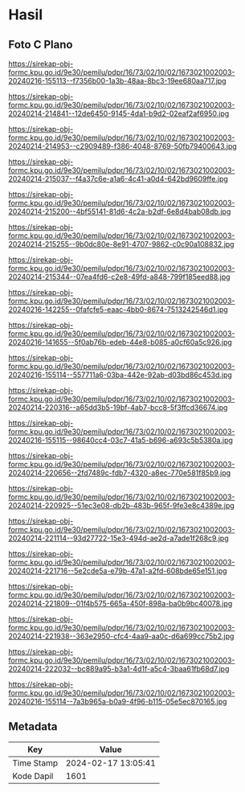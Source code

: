 # Hasil

## Foto C Plano

https://sirekap-obj-formc.kpu.go.id/9e30/pemilu/pdpr/16/73/02/10/02/1673021002003-20240216-155113--f7356b00-1a3b-48aa-8bc3-19ee680aa717.jpg

https://sirekap-obj-formc.kpu.go.id/9e30/pemilu/pdpr/16/73/02/10/02/1673021002003-20240214-214841--12de6450-9145-4da1-b9d2-02eaf2af6950.jpg

https://sirekap-obj-formc.kpu.go.id/9e30/pemilu/pdpr/16/73/02/10/02/1673021002003-20240214-214953--c2909489-f386-4048-8769-50fb79400643.jpg

https://sirekap-obj-formc.kpu.go.id/9e30/pemilu/pdpr/16/73/02/10/02/1673021002003-20240214-215037--f4a37c6e-a1a6-4c41-a0d4-642bd9609ffe.jpg

https://sirekap-obj-formc.kpu.go.id/9e30/pemilu/pdpr/16/73/02/10/02/1673021002003-20240214-215200--4bf55141-81d6-4c2a-b2df-6e8d4bab08db.jpg

https://sirekap-obj-formc.kpu.go.id/9e30/pemilu/pdpr/16/73/02/10/02/1673021002003-20240214-215255--9b0dc80e-8e91-4707-9862-c0c90a108832.jpg

https://sirekap-obj-formc.kpu.go.id/9e30/pemilu/pdpr/16/73/02/10/02/1673021002003-20240214-215344--07ea4fd6-c2e8-49fd-a848-799f185eed88.jpg

https://sirekap-obj-formc.kpu.go.id/9e30/pemilu/pdpr/16/73/02/10/02/1673021002003-20240216-142255--0fafcfe5-eaac-4bb0-8674-7513242546d1.jpg

https://sirekap-obj-formc.kpu.go.id/9e30/pemilu/pdpr/16/73/02/10/02/1673021002003-20240216-141655--5f0ab76b-edeb-44e8-b085-a0cf60a5c926.jpg

https://sirekap-obj-formc.kpu.go.id/9e30/pemilu/pdpr/16/73/02/10/02/1673021002003-20240216-155114--557711a6-03ba-442e-92ab-d03bd86c453d.jpg

https://sirekap-obj-formc.kpu.go.id/9e30/pemilu/pdpr/16/73/02/10/02/1673021002003-20240214-220316--a65dd3b5-19bf-4ab7-bcc8-5f3ffcd36674.jpg

https://sirekap-obj-formc.kpu.go.id/9e30/pemilu/pdpr/16/73/02/10/02/1673021002003-20240216-155115--98640cc4-03c7-41a5-b696-a693c5b5380a.jpg

https://sirekap-obj-formc.kpu.go.id/9e30/pemilu/pdpr/16/73/02/10/02/1673021002003-20240214-220656--2fd7489c-fdb7-4320-a8ec-770e581f85b9.jpg

https://sirekap-obj-formc.kpu.go.id/9e30/pemilu/pdpr/16/73/02/10/02/1673021002003-20240214-220925--51ec3e08-db2b-483b-965f-9fe3e8c4389e.jpg

https://sirekap-obj-formc.kpu.go.id/9e30/pemilu/pdpr/16/73/02/10/02/1673021002003-20240214-221114--93d27722-15e3-494d-ae2d-a7ade1f268c9.jpg

https://sirekap-obj-formc.kpu.go.id/9e30/pemilu/pdpr/16/73/02/10/02/1673021002003-20240214-221716--5e2cde5a-e79b-47a1-a2fd-608bde65e151.jpg

https://sirekap-obj-formc.kpu.go.id/9e30/pemilu/pdpr/16/73/02/10/02/1673021002003-20240214-221809--01f4b575-665a-450f-898a-ba0b9bc40078.jpg

https://sirekap-obj-formc.kpu.go.id/9e30/pemilu/pdpr/16/73/02/10/02/1673021002003-20240214-221938--363e2950-cfc4-4aa9-aa0c-d6a699cc75b2.jpg

https://sirekap-obj-formc.kpu.go.id/9e30/pemilu/pdpr/16/73/02/10/02/1673021002003-20240214-222032--bc889a95-b3a1-4d1f-a5c4-3baa61fb68d7.jpg

https://sirekap-obj-formc.kpu.go.id/9e30/pemilu/pdpr/16/73/02/10/02/1673021002003-20240216-155114--7a3b965a-b0a9-4f96-b115-05e5ec870165.jpg


## Metadata

| Key        | Value               |
| ---------- | ------------------- |
| Time Stamp | 2024-02-17 13:05:41 |
| Kode Dapil | 1601                |




